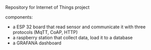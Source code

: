 Repository for Internet of Things project

components: 
- a ESP 32 board that read sensor and communicate it with three protocols (MqTT, CoAP, HTTP) 
- a raspberry station that collect data, load it to a database
- a GRAFANA dashboard
